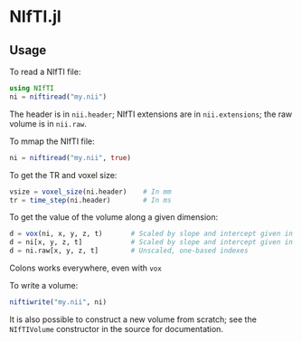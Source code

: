 NIfTI.jl
=======

## Usage

To read a NIfTI file:

```julia
using NIfTI
ni = niftiread("my.nii")
```

The header is in `nii.header`; NIfTI extensions are in `nii.extensions`; the raw
volume is in `nii.raw`.

To mmap the NIfTI file:

```julia
ni = niftiread("my.nii", true)
```

To get the TR and voxel size:
```julia
vsize = voxel_size(ni.header)    # In mm
tr = time_step(ni.header)        # In ms
```

To get the value of the volume along a given dimension:
```julia
d = vox(ni, x, y, z, t)       # Scaled by slope and intercept given in header, zero-based indexes
d = ni[x, y, z, t]            # Scaled by slope and intercept given in header, one-based indexes
d = ni.raw[x, y, z, t]        # Unscaled, one-based indexes
```
Colons works everywhere, even with `vox`

To write a volume:
```julia
niftiwrite("my.nii", ni)
```

It is also possible to construct a new volume from scratch; see the
`NIfTIVolume` constructor in the source for documentation.